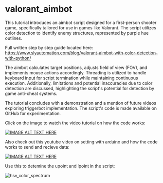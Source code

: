 # valorant_aimbot
This tutorial introduces an aimbot script designed for a first-person shooter game, specifically tailored for use in games like Valorant. The script utilizes color detection to identify enemy structures, represented by purple hue outlines.

Full written step by step guide located here: https://www.slyautomation.com/blog/valorant-aimbot-with-color-detection-with-python/

The aimbot calculates target positions, adjusts field of view (FOV), and implements mouse actions accordingly. Threading is utilized to handle keyboard input for script termination while maintaining continuous execution. Additionally, limitations and potential inaccuracies due to color detection are discussed, highlighting the script's potential for detection by game anti-cheat systems. 

The tutorial concludes with a demonstration and a mention of future videos exploring triggerbot implementation. The script's code is made available on GitHub for experimentation.

Click on the image to watch the video tutorial on how the code works:

[![IMAGE ALT TEXT HERE](https://img.youtube.com/vi/PrlibwyLrL0/0.jpg)](https://youtu.be/PrlibwyLrL0)

Also check out this youtube video on setting with arduino and how the code works to send and recieve data:

[![IMAGE ALT TEXT HERE](https://img.youtube.com/vi/-Injv0w0z5M/0.jpg)](https://youtu.be/-Injv0w0z5M)

Use this to detemine the upoint and lpoint in the script:

![hsv_color_spectrum](https://github.com/slyautomation/valorant_aimbot/assets/81003470/62df17aa-fdf5-4c97-ac7f-350874852873)


